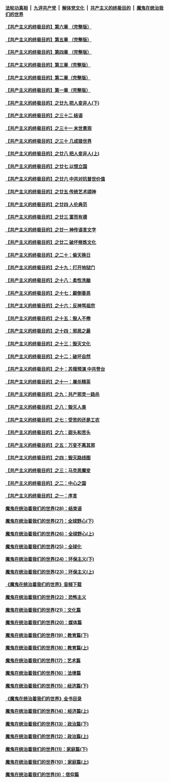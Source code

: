 ####  [法轮功真相](../../../../basic/blob/master/README.md?t=04120501) &nbsp;|&nbsp; [九评共产党](../../../../9ping.md/blob/master/README.md?t=04120501) &nbsp;|&nbsp; [解体党文化](../../../../jtdwh.md/blob/master/README.md?t=04120501)  &nbsp;|&nbsp; [共产主义的终极目的](../../../../gczydzjmd.md/blob/master/README.md?t=04120501) &nbsp;|&nbsp; [魔鬼在统治我们的世界](../../../../mgztzwmdsj.md/blob/master/README.md?t=04120501) 

#### [【共产主义的终极目的】第六章 （完整版）](../pages/nsc422/n11428913.md?t=04120501) 

#### [【共产主义的终极目的】第五章 （完整版）](../pages/nsc422/n11428912.md?t=04120501) 

#### [【共产主义的终极目的】第四章 （完整版）](../pages/nsc422/n11428907.md?t=04120501) 

#### [【共产主义的终极目的】第三章（完整版）](../pages/nsc422/n11428848.md?t=04120501) 

#### [【共产主义的终极目的】第二章（完整版）](../pages/nsc422/n11428831.md?t=04120501) 

#### [【共产主义的终极目的】第一章（完整版）](../pages/nsc422/n11417651.md?t=04120501) 

#### [【共产主义的终极目的】之廿九 把人变非人(下)](../pages/nsc422/n11344140.md?t=04120501) 

#### [【共产主义的终极目的】之三十二 结语](../pages/nsc422/n11360535.md?t=04120501) 

#### [【共产主义的终极目的】之三十一 末世景观](../pages/nsc422/n11351129.md?t=04120501) 

#### [【共产主义的终极目的】之三十 几成狼世界](../pages/nsc422/n11348280.md?t=04120501) 

#### [【共产主义的终极目的】之廿八 把人变非人(上)](../pages/nsc422/n11340492.md?t=04120501) 

#### [【共产主义的终极目的】之廿七 以恨立国](../pages/nsc422/n11336944.md?t=04120501) 

#### [【共产主义的终极目的】之廿六 中共对抗普世价值](../pages/nsc422/n11324785.md?t=04120501) 

#### [【共产主义的终极目的】之廿五 传统艺术颂神](../pages/nsc422/n11296396.md?t=04120501) 

#### [【共产主义的终极目的】之廿四 人伦典范](../pages/nsc422/n11296397.md?t=04120501) 

#### [【共产主义的终极目的】之廿三 富而有德](../pages/nsc422/n11283598.md?t=04120501) 

#### [【共产主义的终极目的】之廿一 神传语言文字](../pages/nsc422/n11263265.md?t=04120501) 

#### [【共产主义的终极目的】之廿二 破坏修炼文化](../pages/nsc422/n11245728.md?t=04120501) 

#### [【共产主义的终极目的】之二十：偷天换日](../pages/nsc422/n11238846.md?t=04120501) 

#### [【共产主义的终极目的】之十九：打开地狱门](../pages/nsc422/n11206376.md?t=04120501) 

#### [【共产主义的终极目的】之十八：柔性洗脑](../pages/nsc422/n11199994.md?t=04120501) 

#### [【共产主义的终极目的】之十七：颠倒善恶](../pages/nsc422/n11179782.md?t=04120501) 

#### [【共产主义的终极目的】之十六：反神骂祖宗](../pages/nsc422/n11166798.md?t=04120501) 

#### [【共产主义的终极目的】之十五：毁人不倦](../pages/nsc422/n11166792.md?t=04120501) 

#### [【共产主义的终极目的】之十四：邪恶之最](../pages/nsc422/n11150249.md?t=04120501) 

#### [【共产主义的终极目的】之十三：毁灭文化](../pages/nsc422/n11135227.md?t=04120501) 

#### [【共产主义的终极目的】之十二：破坏自然](../pages/nsc422/n11135214.md?t=04120501) 

#### [【共产主义的终极目的】之十：苏俄预演 中共登台](../pages/nsc422/n11118424.md?t=04120501) 

#### [【共产主义的终极目的】之十一：屠杀精英](../pages/nsc422/n11118442.md?t=04120501) 

#### [【共产主义的终极目的】之九：共产邪灵一路杀](../pages/nsc422/n11114139.md?t=04120501) 

#### [【共产主义的终极目的】之八：毁灭人类](../pages/nsc422/n11108503.md?t=04120501) 

#### [【共产主义的终极目的】之七：受苦的还是工农](../pages/nsc422/n11101809.md?t=04120501) 

#### [【共产主义的终极目的】之六：甜头和苦头](../pages/nsc422/n11096971.md?t=04120501) 

#### [【共产主义的终极目的】之五：万变不离其邪](../pages/nsc422/n11091285.md?t=04120501) 

#### [【共产主义的终极目的】之四：毁灭路线图](../pages/nsc422/n11086284.md?t=04120501) 

#### [【共产主义的终极目的】之三：马克思魔变](../pages/nsc422/n11061941.md?t=04120501) 

#### [【共产主义的终极目的】之二：中心之国](../pages/nsc422/n11047728.md?t=04120501) 

#### [【共产主义的终极目的】之一：序言](../pages/nsc422/n11086077.md?t=04120501) 

#### [魔鬼在统治着我们的世界(28)：结束语](../pages/nsc422/n10936246.md?t=04120501) 

#### [魔鬼在统治着我们的世界(27)：全球野心(下)](../pages/nsc422/n10928319.md?t=04120501) 

#### [魔鬼在统治着我们的世界(26)：全球野心(上)](../pages/nsc422/n10900318.md?t=04120501) 

#### [魔鬼在统治着我们的世界(25)：全球化](../pages/nsc422/n10788205.md?t=04120501) 

#### [魔鬼在统治着我们的世界(24)：环保主义(下)](../pages/nsc422/n10695307.md?t=04120501) 

#### [魔鬼在统治着我们的世界(23)：环保主义(上)](../pages/nsc422/n10688613.md?t=04120501) 

#### [《魔鬼在统治着我们的世界》音频下载](../pages/nsc422/n10635553.md?t=04120501) 

#### [魔鬼在统治着我们的世界(22)：恐怖主义](../pages/nsc422/n10614727.md?t=04120501) 

#### [魔鬼在统治着我们的世界(21)：文化篇](../pages/nsc422/n10597706.md?t=04120501) 

#### [魔鬼在统治着我们的世界(20)：媒体篇](../pages/nsc422/n10586579.md?t=04120501) 

#### [魔鬼在统治着我们的世界(19)：教育篇(下)](../pages/nsc422/n10564808.md?t=04120501) 

#### [魔鬼在统治着我们的世界(18)：教育篇(上)](../pages/nsc422/n10526970.md?t=04120501) 

#### [魔鬼在统治着我们的世界(17)：艺术篇](../pages/nsc422/n10499093.md?t=04120501) 

#### [魔鬼在统治着我们的世界(16)：法律篇](../pages/nsc422/n10485969.md?t=04120501) 

#### [魔鬼在统治着我们的世界(15)：经济篇(下)](../pages/nsc422/n10469975.md?t=04120501) 

#### [《魔鬼在统治着我们的世界》全书目录](../pages/nsc422/n10464261.md?t=04120501) 

#### [魔鬼在统治着我们的世界(14)：经济篇(上)](../pages/nsc422/n10457370.md?t=04120501) 

#### [魔鬼在统治着我们的世界(13)：政治篇(下)](../pages/nsc422/n10448270.md?t=04120501) 

#### [魔鬼在统治着我们的世界(12)：政治篇(上)](../pages/nsc422/n10444576.md?t=04120501) 

#### [魔鬼在统治着我们的世界(11)：家庭篇(下)](../pages/nsc422/n10440961.md?t=04120501) 

#### [魔鬼在统治着我们的世界(10)：家庭篇(上)](../pages/nsc422/n10435448.md?t=04120501) 

#### [魔鬼在统治着我们的世界(9)：信仰篇](../pages/nsc422/n10432159.md?t=04120501) 

